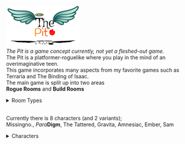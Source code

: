 <img src='image2.jpg' width='200'> <br>
*The Pit is a game concept currently, not yet a fleshed-out game.* <br/>
The Pit is a platformer-roguelike where you play in the mind of an overimaginative teen. <br/>
This game incorporates many aspects from my favorite games such as Terraria and The Binding of Isaac. <br/>
The main game is split up into two areas <br/>
**Rogue Rooms** and **Build Rooms** <br/>

<Details>    <Summary>Room Types</Summary>
    
  ### Rogue Rooms <br/>
  Rogue Rooms are typical top-down Zelda-style rooms with enemies and such. <br/>
  ### Build Rooms <br/>
  Build Rooms are 2d Terraria style rooms where there is a parkour area or a puzzle. <br/>
  In these rooms, your weapon turns into a digging tool based on its attributes, and you gain a block inventory. <br>
  ------------------------------------------------------------------------------------------------------------- <br>
</Details> <br>

Currently there is 8 characters (and 2 variants); <br>
Missingno., *Para***Digm**, The Tattered, Gravita, Amnesiac, Ember, Sam <br>

<Details>    <Summary>Characters</Summary>
    
    Sam <br>
    Ember <br>
    Amnesiac <br>
    Cuddles <br>
    Cuddles II <br>
    Gravita <br>
    The Tattered <br>
    *Para***Digm** <br>
    Missingno. <br>

    </Details>
